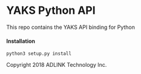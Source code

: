 # YAKS Python API

This repo contains the YAKS API binding for Python


#### Installation

    python3 setup.py install





Copyright 2018 ADLINK Technology Inc.